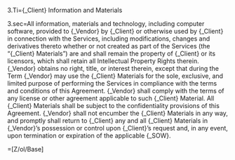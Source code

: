 3.Ti={_Client} Information and Materials

3.sec=All information, materials and technology, including computer software, provided to {_Vendor} by {_Client} or otherwise used by {_Client} in connection with the Services, including modifications, changes and derivatives thereto whether or not created as part of the Services (the “{_Client} Materials”) are and shall remain the property of {_Client} or its licensors, which shall retain all Intellectual Property Rights therein. {_Vendor} obtains no right, title, or interest therein, except that during the Term {_Vendor} may use the {_Client} Materials for the sole, exclusive, and limited purpose of performing the Services in compliance with the terms and conditions of this Agreement. {_Vendor} shall comply with the terms of any license or other agreement applicable to such {_Client} Material. All {_Client} Materials shall be subject to the confidentiality provisions of this Agreement. {_Vendor} shall not encumber the {_Client} Materials in any way, and promptly shall return to {_Client} any and all {_Client} Materials in {_Vendor}’s possession or control upon {_Client}’s request and, in any event, upon termination or expiration of the applicable {_SOW}.

=[Z/ol/Base]
